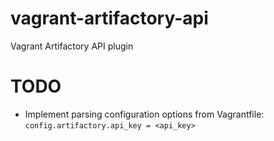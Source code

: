 # vagrant-artifactory-api
Vagrant Artifactory API plugin

# TODO
* Implement parsing configuration options from Vagrantfile: `config.artifactory.api_key = <api_key>`